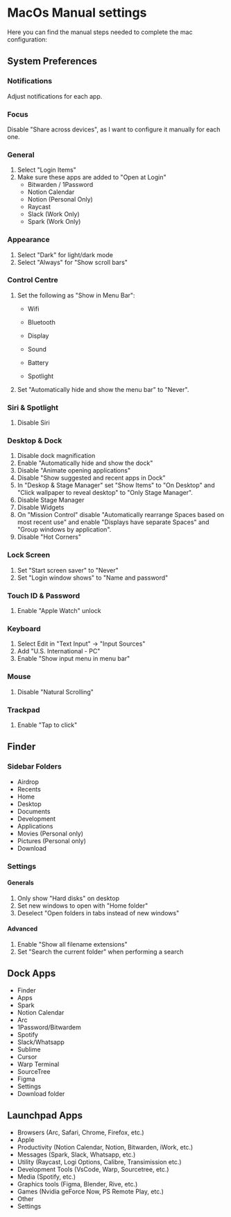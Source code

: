 # MacOs Manual settings

Here you can find the manual steps needed to complete the mac configuration:

## System Preferences

### Notifications

Adjust notifications for each app.

### Focus

Disable "Share across devices", as I want to configure it manually for each one.

### General

1. Select "Login Items"
2. Make sure these apps are added to "Open at Login"
   - Bitwarden / 1Password
   - Notion Calendar
   - Notion (Personal Only)
   - Raycast
   - Slack (Work Only)
   - Spark (Work Only)

### Appearance

1. Select "Dark" for light/dark mode
2. Select "Always" for "Show scroll bars"

### Control Centre

1. Set the following as "Show in Menu Bar":

   - Wifi
   - Bluetooth
   - Display
   - Sound

   - Battery

   - Spotlight

2. Set "Automatically hide and show the menu bar" to "Never".

### Siri & Spotlight

1. Disable Siri

### Desktop & Dock

1. Disable dock magnification
2. Enable "Automatically hide and show the dock"
3. Disable "Animate opening applications"
4. Disable "Show suggested and recent apps in Dock"
5. In "Deskop & Stage Manager" set "Show Items" to "On Desktop" and "Click wallpaper to reveal desktop" to "Only Stage Manager".
6. Disable Stage Manager
7. Disable Widgets
8. On "Mission Control" disable "Automatically rearrange Spaces based on most recent use" and enable "Displays have separate Spaces" and "Group windows by application".
9. Disable "Hot Corners"

### Lock Screen

1. Set "Start screen saver" to "Never"
2. Set "Login window shows" to "Name and password"

### Touch ID & Password

1. Enable "Apple Watch" unlock

### Keyboard

1. Select Edit in "Text Input" -> "Input Sources"
2. Add "U.S. International - PC"
3. Enable "Show input menu in menu bar"

### Mouse

1. Disable "Natural Scrolling"

### Trackpad

1. Enable "Tap to click"

## Finder

### Sidebar Folders

- Airdrop
- Recents
- Home
- Desktop
- Documents
- Development
- Applications
- Movies (Personal only)
- Pictures (Personal only)
- Download

### Settings

#### Generals

1. Only show "Hard disks" on desktop
2. Set new windows to open with "Home folder"
3. Deselect "Open folders in tabs instead of new windows"

#### Advanced

1. Enable "Show all filename extensions"
2. Set "Search the current folder" when performing a search

## Dock Apps

- Finder
- Apps
- Spark
- Notion Calendar
- Arc
- 1Password/Bitwardem
- Spotify
- Slack/Whatsapp
- Sublime
- Cursor
- Warp Terminal
- SourceTree
- Figma
- Settings
- Download folder

## Launchpad Apps

- Browsers (Arc, Safari, Chrome, Firefox, etc.)
- Apple
- Productivity (Notion Calendar, Notion, Bitwarden, iWork, etc.)
- Messages (Spark, Slack, Whatsapp, etc.)
- Utility (Raycast, Logi Options, Calibre, Transimission etc.)
- Development Tools (VsCode, Warp, Sourcetree, etc.)
- Media (Spotify, etc.)
- Graphics tools (Figma, Blender, Rive, etc.)
- Games (Nvidia geForce Now, PS Remote Play, etc.)
- Other
- Settings
